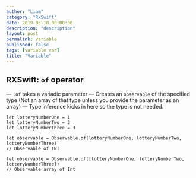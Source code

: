 ```yaml
---
author: "Liam"
category: "RxSwift"
date: 2019-05-18 00:00:00
description: "description"
layout: post
permalink: variable
published: false
tags: [variable var]
title: "Variable"
---
```


## RXSwift: `of` operator

— `.of` takes a variadic parameter
— Creates an `observable` of the specified type (Not an array of that type unless you provide the parameter as an array)
— Type inference kicks in here so the type is not needed.


```
let lotteryNumberOne = 1
let lotteryNumberTwo = 2
let lotteryNumberThree = 3

let observable = Observable.of(lotteryNumberOne, lotteryNumberTwo, lotteryNumberThree)
// Observable of INT

let observable = Observable.of([lotteryNumberOne, lotteryNumberTwo, lotteryNumberThree])
// Observable array of Int
```
